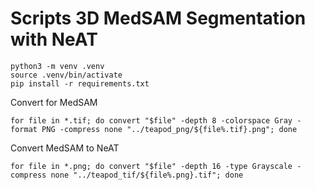 # Scripts 3D MedSAM Segmentation with NeAT

```
python3 -m venv .venv
source .venv/bin/activate
pip install -r requirements.txt
```


Convert for MedSAM
```
for file in *.tif; do convert "$file" -depth 8 -colorspace Gray -format PNG -compress none "../teapod_png/${file%.tif}.png"; done
```

Convert MedSAM to NeAT
```
for file in *.png; do convert "$file" -depth 16 -type Grayscale -compress none "../teapod_tif/${file%.png}.tif"; done
```